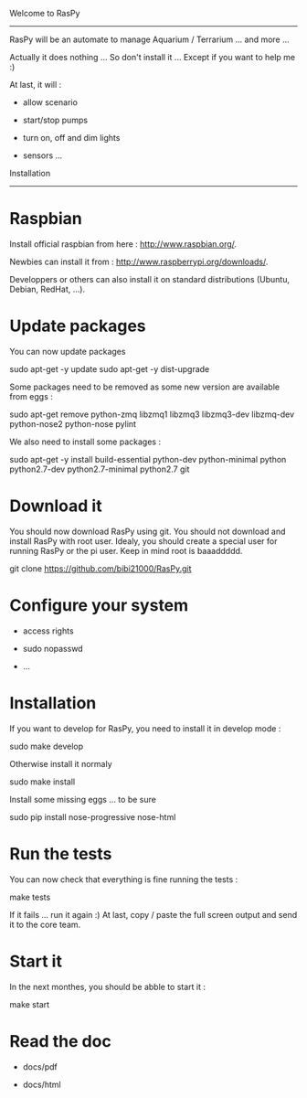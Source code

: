 
Welcome to RasPy
****************

RasPy will be an automate to manage Aquarium / Terrarium ... and more
...

Actually it does nothing ... So don't install it ... Except if you
want to help me :)

At last, it will :

   * allow scenario

   * start/stop pumps

   * turn on, off and dim lights

   * sensors ...


Installation
************


Raspbian
========

Install official raspbian from here : http://www.raspbian.org/.

Newbies can install it from : http://www.raspberrypi.org/downloads/.

Developpers or others can also install it on standard distributions
(Ubuntu, Debian, RedHat, ...).


Update packages
===============

You can now update packages

   sudo apt-get -y update
   sudo apt-get -y dist-upgrade

Some packages need to be removed as some new version are available
from eggs :

   sudo apt-get remove python-zmq libzmq1 libzmq3 libzmq3-dev libzmq-dev python-nose2 python-nose pylint

We also need to install some packages :

   sudo apt-get -y install build-essential python-dev python-minimal python python2.7-dev python2.7-minimal python2.7 git


Download it
===========

You should now download RasPy using git. You should not download and
install RasPy with root user. Idealy, you should create a special user
for running RasPy or the pi user. Keep in mind root is baaaddddd.

   git clone https://github.com/bibi21000/RasPy.git


Configure your system
=====================

   * access rights

   * sudo nopasswd

   * ...


Installation
============

If you want to develop for RasPy, you need to install it in develop
mode :

   sudo make develop

Otherwise install it normaly

   sudo make install

Install some missing eggs ... to be sure

   sudo pip install nose-progressive nose-html


Run the tests
=============

You can now check that everything is fine running the tests :

   make tests

If it fails ... run it again :) At last, copy / paste the full screen
output and send it to the core team.


Start it
========

In the next monthes, you should be abble to start it :

   make start


Read the doc
============

   * docs/pdf

   * docs/html
